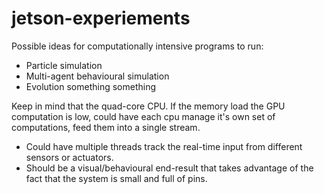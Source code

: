 # jetson-experiements

Possible ideas for computationally intensive programs to run:
- Particle simulation
- Multi-agent behavioural simulation
- Evolution something something

Keep in mind that the quad-core CPU. If the memory load the GPU computation is low, could have each cpu manage it's own set of computations, feed them into a single stream.
- Could have multiple threads track the real-time input from different sensors or actuators.
- Should be a visual/behavioural end-result that takes advantage of the fact that the system is small and full of pins.
